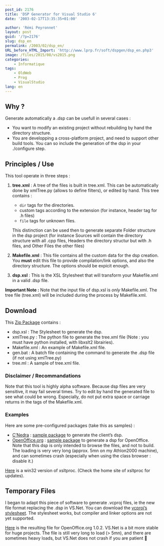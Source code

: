 ```yaml
---
post_id: 2176
title: 'DSP Generator for Visual Studio 6'
date: '2003-02-17T13:35:35+01:00'

author: 'Rémi Peyronnet'
layout: post
guid: '/?p=2176'
slug: dsp_en
permalink: /2003/02/dsp_en/
URL_before_HTML_Import: 'http://www.lprp.fr/soft/dspgen/dsp_en.php3'
image: /files/2015/08/vs2015.png
categories:
    - Informatique
tags:
    - OldWeb
    - Prog
    - VisualStudio
lang: en
---
```




## Why ?

Generate automatically a .dsp can be usefull in several cases :

- You want to modify an existing project without rebuilding by hand the directory structure.
- You are developping a cross-platform project, and need to support other build tools. You can so include the generation of the dsp in your ./configure step.



## Principles / Use

This tool operate in three steps :

1. **tree.xml** : A tree of the files is built in tree.xml. This can be automatically done by xmlTree.py (allows to define filters), or edited by hand. This tree contains : 
    - `dir` tags for the directories.
    - custom tags according to the extension (for instance, header tag for .h files)
    - `file` tags for unknown files.
    
    This distinction can be used then to generate separate Folder structure in the dsp project (for instance Sources will contain the directory structure with all .cpp files, Headers the directory structur but with .h files, and Other Files the other files)
2. **Makefile.xml** : This file contains all the custom data for the dsp creation. You **must** edit this file to provide compilation/link options, and also the directory structure. The options should be expicit enough.
3. **dsp.xsl** : This is the XSL Stylesheet that will transform your Makefile.xml in a valid .dsp file.

**Important Note :**  Note that the input file of dsp.xsl is *only* Makefile.xml. The tree file (tree.xml) will be included during the process by Makefile.xml.



## Download

This [Zip Package](/files/old-web/soft/dspgen/dsp_gen.zip) contains :

- dsp.xsl : The Stylesheet to generate the dsp.
- xmlTree.py : The python file to generate the tree.xml file (Note : you must have python installed, with libxslt2 librairies).
- Makefile.xml : An example of Makefile.xml file.
- gen.bat : A batch file containing the command to generate the .dsp file (if not using xmlTree.py)
- tree.ml : A sample of tree.xml file.

### Disclaimer / Recommandations

Note that this tool is highly alpha software. Because dsp files are very sensitive, it may fail several times. Try to edit by hand the generated file to see what could be wrong. Especially, do not put extra space or carriage returns in the tags of the Makefile.xml.

### Examples

Here are some pre-configured packages (take this as samples) :

- [C’Nedra](http://www.cnedra.org) : [sample package](/files/old-web/soft/dspgen/dsp_cnedra.zip) to generate the client’s dsp.
- [OpenOffice.org](http://www.openoffice.org) : [sample package](/files/old-web/soft/dspgen/dsp_openoffice.zip) to generate a dsp for OpenOffice. Note that this dsp is only intended to browse the files, and not to build. The loading is very very long (approx. 5mn on my Athlon2000 machine), and can sometimes crash (especially when using the class browser : disable it.)

[Here](/files/old-web/soft/dspgen/xsltproc.zip) is a win32 version of xsltproc. (Check the home site of xsltproc for updates).

## Temporary Files

I began to adapt this piece of software to generate .vcproj files, ie the new file format replacing the .dsp in VS.Net. You can download the [vcproj’s stylesheet](/files/old-web/soft/dspgen/vcproj.xsl). The stylesheet works, but compiler and linker options are not yet supported.

[Here](/files/old-web/soft/dspgen/vcproj_ooo.zip) is the resulting file for OpenOffice.org 1.0.2. VS.Net is a bit more stable for huge projects. The file is still very long to load (&gt; 5mn), and there are sometimes heavy loads, but VS.Net does not crash if you are patient 🙂